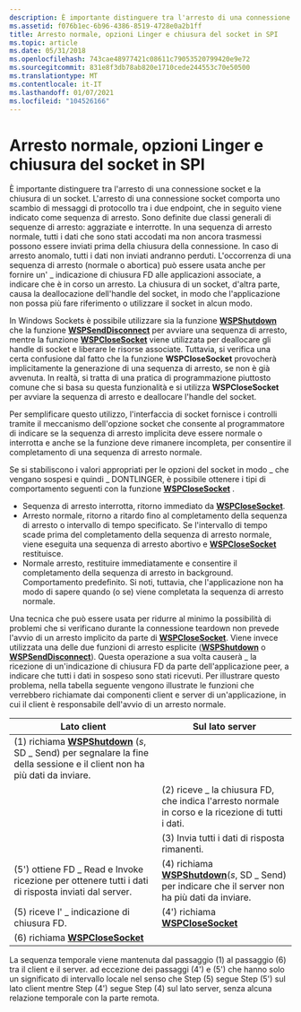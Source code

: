 ```yaml
---
description: È importante distinguere tra l'arresto di una connessione socket e la chiusura di un socket.
ms.assetid: f076b1ec-6b96-4386-8519-4728e0a2b1ff
title: Arresto normale, opzioni Linger e chiusura del socket in SPI
ms.topic: article
ms.date: 05/31/2018
ms.openlocfilehash: 743cae48977421c08611c79053520799420e9e72
ms.sourcegitcommit: 831e8f3db78ab820e1710cede244553c70e50500
ms.translationtype: MT
ms.contentlocale: it-IT
ms.lasthandoff: 01/07/2021
ms.locfileid: "104526166"
---
```

# <a name="graceful-shutdown-linger-options-and-socket-closure-in-the-spi"></a>Arresto normale, opzioni Linger e chiusura del socket in SPI

È importante distinguere tra l'arresto di una connessione socket e la chiusura di un socket. L'arresto di una connessione socket comporta uno scambio di messaggi di protocollo tra i due endpoint, che in seguito viene indicato come sequenza di arresto. Sono definite due classi generali di sequenze di arresto: aggraziate e interrotte. In una sequenza di arresto normale, tutti i dati che sono stati accodati ma non ancora trasmessi possono essere inviati prima della chiusura della connessione. In caso di arresto anomalo, tutti i dati non inviati andranno perduti. L'occorrenza di una sequenza di arresto (normale o abortica) può essere usata anche per fornire un' \_ indicazione di chiusura FD alle applicazioni associate, a indicare che è in corso un arresto. La chiusura di un socket, d'altra parte, causa la deallocazione dell'handle del socket, in modo che l'applicazione non possa più fare riferimento o utilizzare il socket in alcun modo.

In Windows Sockets è possibile utilizzare sia la funzione [**WSPShutdown**](/previous-versions/windows/desktop/legacy/ms742294(v=vs.85)) che la funzione [**WSPSendDisconnect**](/previous-versions/windows/desktop/legacy/ms742290(v=vs.85)) per avviare una sequenza di arresto, mentre la funzione [**WSPCloseSocket**](/previous-versions/windows/hardware/network/ff566273(v=vs.85)) viene utilizzata per deallocare gli handle di socket e liberare le risorse associate. Tuttavia, si verifica una certa confusione dal fatto che la funzione **WSPCloseSocket** provocherà implicitamente la generazione di una sequenza di arresto, se non è già avvenuta. In realtà, si tratta di una pratica di programmazione piuttosto comune che si basa su questa funzionalità e si utilizza **WSPCloseSocket** per avviare la sequenza di arresto e deallocare l'handle del socket.

Per semplificare questo utilizzo, l'interfaccia di socket fornisce i controlli tramite il meccanismo dell'opzione socket che consente al programmatore di indicare se la sequenza di arresto implicita deve essere normale o interrotta e anche se la funzione deve rimanere incompleta, per consentire il completamento di una sequenza di arresto normale.

Se si stabiliscono i valori appropriati per le opzioni del socket in modo \_ che vengano sospesi e quindi \_ DONTLINGER, è possibile ottenere i tipi di comportamento seguenti con la funzione [**WSPCloseSocket**](/previous-versions/windows/hardware/network/ff566273(v=vs.85)) .

-   Sequenza di arresto interrotta, ritorno immediato da [**WSPCloseSocket**](/previous-versions/windows/hardware/network/ff566273(v=vs.85)).
-   Arresto normale, ritorno a ritardo fino al completamento della sequenza di arresto o intervallo di tempo specificato. Se l'intervallo di tempo scade prima del completamento della sequenza di arresto normale, viene eseguita una sequenza di arresto abortivo e [**WSPCloseSocket**](/previous-versions/windows/hardware/network/ff566273(v=vs.85)) restituisce.
-   Normale arresto, restituire immediatamente e consentire il completamento della sequenza di arresto in background. Comportamento predefinito. Si noti, tuttavia, che l'applicazione non ha modo di sapere quando (o se) viene completata la sequenza di arresto normale.

Una tecnica che può essere usata per ridurre al minimo la possibilità di problemi che si verificano durante la connessione teardown non prevede l'avvio di un arresto implicito da parte di [**WSPCloseSocket**](/previous-versions/windows/hardware/network/ff566273(v=vs.85)). Viene invece utilizzata una delle due funzioni di arresto esplicite ([**WSPShutdown**](/previous-versions/windows/desktop/legacy/ms742294(v=vs.85)) o [**WSPSendDisconnect**](/previous-versions/windows/desktop/legacy/ms742290(v=vs.85))). Questa operazione a sua volta causerà \_ la ricezione di un'indicazione di chiusura FD da parte dell'applicazione peer, a indicare che tutti i dati in sospeso sono stati ricevuti. Per illustrare questo problema, nella tabella seguente vengono illustrate le funzioni che verrebbero richiamate dai componenti client e server di un'applicazione, in cui il client è responsabile dell'avvio di un arresto normale.

| Lato client                                                                                                                         | Sul lato server                                                                                                  |
|-------------------------------------------------------------------------------------------------------------------------------------|--------------------------------------------------------------------------------------------------------------|
| (1) richiama [**WSPShutdown**](/previous-versions/windows/desktop/legacy/ms742294(v=vs.85)) (*s*, SD \_ Send) per segnalare la fine della sessione e il client non ha più dati da inviare. |                                                                                                              |
|                                                                                                                                     | (2) riceve \_ la chiusura FD, che indica l'arresto normale in corso e la ricezione di tutti i dati.        |
|                                                                                                                                     | (3) Invia tutti i dati di risposta rimanenti.                                                                       |
| (5') ottiene FD \_ Read e Invoke ricezione per ottenere tutti i dati di risposta inviati dal server.                                                         | (4) richiama [**WSPShutdown**](/previous-versions/windows/desktop/legacy/ms742294(v=vs.85))(*s*, SD \_ Send) per indicare che il server non ha più dati da inviare. |
| (5) riceve l' \_ indicazione di chiusura FD.                                                                                                  | (4') richiama [ **WSPCloseSocket**](/previous-versions/windows/hardware/network/ff566273(v=vs.85))                                                      |
| (6) richiama [ **WSPCloseSocket**](/previous-versions/windows/hardware/network/ff566273(v=vs.85))                                                                              |                                                                                                              |



 

La sequenza temporale viene mantenuta dal passaggio (1) al passaggio (6) tra il client e il server. ad eccezione dei passaggi (4') e (5') che hanno solo un significato di intervallo locale nel senso che Step (5) segue Step (5') sul lato client mentre Step (4') segue Step (4) sul lato server, senza alcuna relazione temporale con la parte remota.

 

 
